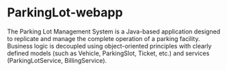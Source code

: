 # ParkingLot-webapp
The Parking Lot Management System is a Java-based application designed to replicate and manage the complete operation of a parking facility. Business logic is decoupled using object-oriented principles with clearly defined models (such as Vehicle, ParkingSlot, Ticket, etc.) and services (ParkingLotService, BillingService).
